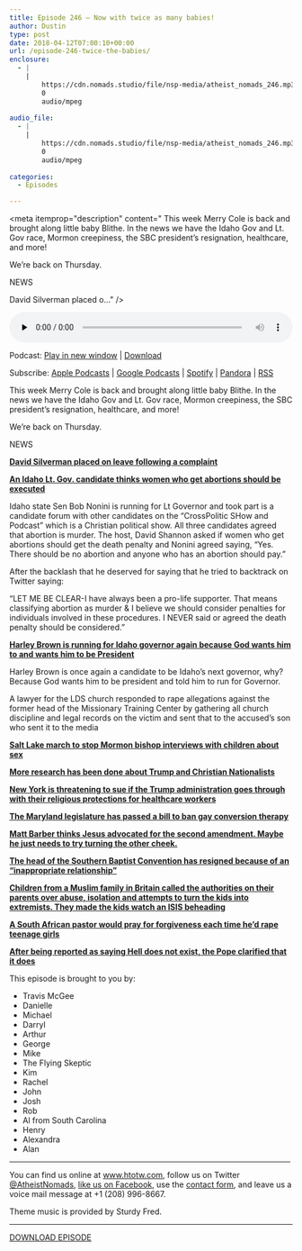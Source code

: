 ```yaml
---
title: Episode 246 – Now with twice as many babies!
author: Dustin
type: post
date: 2018-04-12T07:00:10+00:00
url: /episode-246-twice-the-babies/
enclosure:
  - |
    |
        https://cdn.nomads.studio/file/nsp-media/atheist_nomads_246.mp3
        0
        audio/mpeg
        
audio_file:
  - |
    |
        https://cdn.nomads.studio/file/nsp-media/atheist_nomads_246.mp3
        0
        audio/mpeg
        
categories:
  - Episodes

---
```

<div itemscope itemtype="http://schema.org/AudioObject">
  <meta itemprop="name" content="Episode 246 &#8211; Now with twice as many babies!" />
  
  <meta itemprop="uploadDate" content="2018-04-12T01:00:10-06:00" />
  
  <meta itemprop="encodingFormat" content="audio/mpeg" />
  
  <meta itemprop="description" content="
This week Merry Cole is back and brought along little baby Blithe. In the news we have the Idaho Gov and Lt. Gov race, Mormon creepiness, the SBC president’s resignation, healthcare, and more!

We’re back on Thursday.

NEWS

David Silverman placed o..." />
  
  <meta itemprop="contentUrl" content="https://dts.podtrac.com/redirect.mp3/cdn.nomads.studio/file/nsp-media/atheist_nomads_246.mp3" />
  </p> 
  
  <div class="powerpress_player" id="powerpress_player_8509">
    <audio class="wp-audio-shortcode" id="audio-1709-253" preload="none" style="width: 100%;" controls="controls"><source type="audio/mpeg" src="https://dts.podtrac.com/redirect.mp3/cdn.nomads.studio/file/nsp-media/atheist_nomads_246.mp3?_=253" /><a href="https://dts.podtrac.com/redirect.mp3/cdn.nomads.studio/file/nsp-media/atheist_nomads_246.mp3">https://dts.podtrac.com/redirect.mp3/cdn.nomads.studio/file/nsp-media/atheist_nomads_246.mp3</a></audio>
  </div>
</div>

<p class="powerpress_links powerpress_links_mp3">
  Podcast: <a href="https://dts.podtrac.com/redirect.mp3/cdn.nomads.studio/file/nsp-media/atheist_nomads_246.mp3" class="powerpress_link_pinw" target="_blank" title="Play in new window" onclick="return powerpress_pinw('https://htotw.com/?powerpress_pinw=1709-podcast');" rel="nofollow">Play in new window</a> | <a href="https://dts.podtrac.com/redirect.mp3/cdn.nomads.studio/file/nsp-media/atheist_nomads_246.mp3" class="powerpress_link_d" title="Download" rel="nofollow" download="atheist_nomads_246.mp3">Download</a>
</p>

<p class="powerpress_links powerpress_subscribe_links">
  Subscribe: <a href="https://podcasts.apple.com/us/podcast/humanists-take-on-the-world/id530050098?mt=2&ls=1" class="powerpress_link_subscribe powerpress_link_subscribe_itunes" target="_blank" title="Subscribe on Apple Podcasts" rel="nofollow">Apple Podcasts</a> | <a href="https://www.google.com/podcasts?feed=aHR0cDovL2F0aGVpc3Rub21hZHMubGlic3luLmNvbS9yc3M%3D" class="powerpress_link_subscribe powerpress_link_subscribe_googleplay" target="_blank" title="Subscribe on Google Podcasts" rel="nofollow">Google Podcasts</a> | <a href="https://open.spotify.com/show/3LzK2xZGike6Tc1GEMtMbr?si=LieN9SNuTpq96smuaUsH8A" class="powerpress_link_subscribe powerpress_link_subscribe_spotify" target="_blank" title="Subscribe on Spotify" rel="nofollow">Spotify</a> | <a href="https://www.pandora.com/podcast/atheist-nomads/PC:10122?corr=62071012&part=ug" class="powerpress_link_subscribe powerpress_link_subscribe_pandora" target="_blank" title="Subscribe on Pandora" rel="nofollow">Pandora</a> | <a href="https://htotw.com/feed/podcast/" class="powerpress_link_subscribe powerpress_link_subscribe_rss" target="_blank" title="Subscribe via RSS" rel="nofollow">RSS</a>
</p>

  
This week Merry Cole is back and brought along little baby Blithe. In the news we have the Idaho Gov and Lt. Gov race, Mormon creepiness, the SBC president’s resignation, healthcare, and more!

We’re back on Thursday.

NEWS

<a href="https://www.atheists.org/2018/04/announcement-regarding-american-atheists-president-david-silverman/" target="_blank" rel="noopener"><b>David Silverman placed on leave following a complaint</b></a>

<a href="https://m.dailykos.com/stories/2018/4/4/1754351/-Republican-Lt-Governor-candidate-in-Idaho-says-women-who-get-an-abortion-could-face-death-penalty" target="_blank" rel="noopener"><b>An Idaho Lt. Gov. candidate thinks women who get abortions should be executed</b></a>

Idaho state Sen Bob Nonini is running for Lt Governor and took part is a candidate forum with other candidates on the “CrossPolitic SHow and Podcast” which is a Christian political show. All three candidates agreed that abortion is murder. The host, David Shannon asked if women who get abortions should get the death penalty and Nonini agreed saying, “Yes. There should be no abortion and anyone who has an abortion should pay.”

After the backlash that he deserved for saying that he tried to backtrack on Twitter saying:

&#8220;LET ME BE CLEAR-I have always been a pro-life supporter. That means classifying abortion as murder & I believe we should consider penalties for individuals involved in these procedures. I NEVER said or agreed the death penalty should be considered.&#8221;

<a href="http://www.idahostatesman.com/news/politics-government/election/article207798089.html" target="_blank" rel="noopener"><b>Harley Brown is running for Idaho governor again because God wants him to and wants him to be President</b></a>

Harley Brown is once again a candidate to be Idaho’s next governor, why? Because God wants him to be president and told him to run for Governor.

A lawyer for the LDS church responded to rape allegations against the former head of the Missionary Training Center by gathering all church discipline and legal records on the victim and sent that to the accused&#8217;s son who sent it to the media

<a href="https://www.sltrib.com/religion/local/2018/03/30/mormons-set-to-march-through-salt-lake-city-calling-for-an-end-to-bishops-interviews-with-children-about-sexual-matters/" target="_blank" rel="noopener"><b>Salt Lake march to stop Mormon bishop interviews with children about sex</b></a>

<a href="https://www.salon.com/2018/04/05/have-christian-nationalists-staged-a-soft-coup-with-trump-as-their-figurehead/" target="_blank" rel="noopener"><b>More research has been done about Trump and Christian Nationalists</b></a>

**<a href="https://www.buzzfeed.com/emaoconnor/new-york-threatens-to-sue-if-the-trump-administration-moves" target="_blank" rel="noopener">New York is threatening to sue if the Trump administration goes through with their religious protections for healthcare workers</a>**

<a href="https://nypost.com/2018/04/04/maryland-lawmakers-vote-to-ban-gay-conversion-therapy/" target="_blank" rel="noopener"><b>The Maryland legislature has passed a bill to ban gay conversion therapy</b></a>

<a href="http://www.rightwingwatch.org/post/matt-barber-jesus-was-advocating-for-the-second-amendment/" target="_blank" rel="noopener"><b>Matt Barber thinks Jesus advocated for the second amendment. Maybe he just needs to try turning the other cheek.</b></a>

<a href="https://www.rawstory.com/2018/03/anti-lgbt-head-major-religious-group-just-mysteriously-resigned-inappropriate-relationship/" target="_blank" rel="noopener"><b>The head of the Southern Baptist Convention has resigned because of an &#8220;inappropriate relationship&#8221;</b></a>

<a href="http://www.news.com.au/world/europe/children-report-their-parents-to-authorities-after-being-made-to-watch-islamic-state-beheading-videos-and-fed-antibritish-views/news-story/c9105ce620357f64d07719f5ed7d37f4" target="_blank" rel="noopener"><b>Children from a Muslim family in Britain called the authorities on their parents over abuse, isolation and attempts to turn the kids into extremists. They made the kids watch an ISIS beheading<b></b></b></a>

<a href="https://www.timeslive.co.za/news/south-africa/2018-04-06-pastor-prayed-for-forgiveness-every-time-he-raped-a-young-girl/" target="_blank" rel="noopener"><b>A South African pastor would pray for forgiveness each time he&#8217;d rape teenage girls</b></a>

<a href="https://www.npr.org/sections/thetwo-way/2018/03/30/598293419/pope-to-world-hell-does-exist" target="_blank" rel="noopener"><b>After being reported as saying Hell does not exist, the Pope clarified that it does</b></a>

This episode is brought to you by:

* Travis McGee  
* Danielle  
* Michael  
* Darryl  
* Arthur  
* George  
* Mike  
* The Flying Skeptic  
* Kim  
* Rachel  
* John  
* Josh  
* Rob  
* Al from South Carolina  
* Henry  
* Alexandra  
* Alan

<hr width="500" />

You can find us online at <a href="https://www.htotw.com/" target="_blank" rel="noopener">www.htotw.com</a>, follow us on Twitter <a href="https://htotw.com/twitter" target="_blank" rel="noopener">@AtheistNomads</a>, <a href="https://htotw.com/facebook" target="_blank" rel="noopener">like us on Facebook</a>, use the [contact form](https://htotw.com/contact), and leave us a voice mail message at +1 (208) 996-8667.

Theme music is provided by Sturdy Fred.

<hr width="”500”" />

[DOWNLOAD EPISODE][1]

 [1]: https://dts.podtrac.com/redirect.mp3/cdn.nomads.studio/file/nsp-media/atheist_nomads_246.mp3